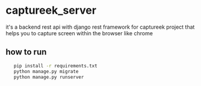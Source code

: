 
# captureek_server

it's a backend rest api with django rest framework for captureek project that helps you to capture screen within the browser like chrome


## how to run


```bash
   pip install -r requirements.txt
   python manage.py migrate
   python manage.py runserver
```

